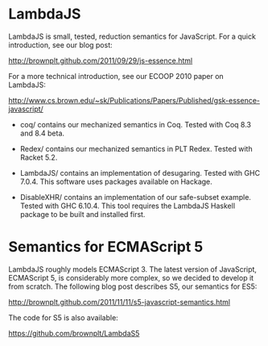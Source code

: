 LambdaJS
========

LambdaJS is small, tested, reduction semantics for JavaScript. For a quick 
introduction, see our blog post:

  http://brownplt.github.com/2011/09/29/js-essence.html

For a more technical introduction, see our ECOOP 2010 paper on LambdaJS:

  http://www.cs.brown.edu/~sk/Publications/Papers/Published/gsk-essence-javascript/


- coq/ contains our mechanized semantics in Coq. Tested with Coq 8.3 and 8.4
  beta.

- Redex/ contains our mechanized semantics in PLT Redex.  Tested with 
  Racket 5.2.

- LambdaJS/ contains an implementation of desugaring.  Tested with GHC 7.0.4.
  This software uses packages available on Hackage.

- DisableXHR/ contains an implementation of our safe-subset example.  Tested
  with GHC 6.10.4.  This tool requires the LambdaJS Haskell package to be built
  and installed first.

Semantics for ECMAScript 5
==========================

LambdaJS roughly models ECMAScript 3. The latest version of JavaScript, ECMAScript 5, is considerably more complex, so we decided to develop it from scratch.
The following blog post describes S5, our semantics for ES5:

  http://brownplt.github.com/2011/11/11/s5-javascript-semantics.html

The code for S5 is also available:

  https://github.com/brownplt/LambdaS5
